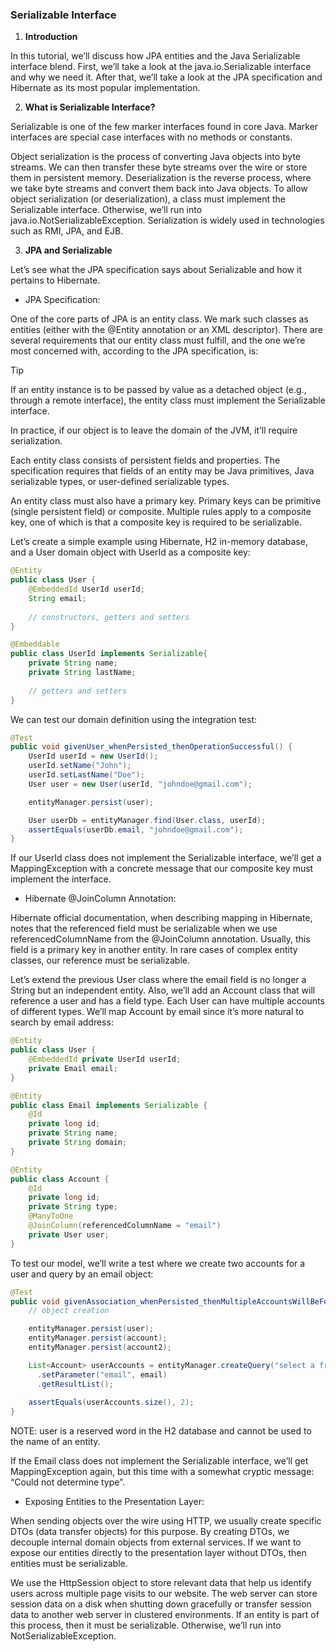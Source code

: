 ### Serializable Interface

1. **Introduction**

In this tutorial, we’ll discuss how JPA entities and the Java Serializable interface blend. First, we’ll take a look at the java.io.Serializable interface and why we need it. After that, we’ll take a look at the JPA specification and Hibernate as its most popular implementation.

2. **What is Serializable Interface?**

Serializable is one of the few marker interfaces found in core Java. Marker interfaces are special case interfaces with no methods or constants.

Object serialization is the process of converting Java objects into byte streams. We can then transfer these byte streams over the wire or store them in persistent memory. Deserialization is the reverse process, where we take byte streams and convert them back into Java objects. To allow object serialization (or deserialization), a class must implement the Serializable interface. Otherwise, we’ll run into java.io.NotSerializableException. Serialization is widely used in technologies such as RMI, JPA, and EJB.

3. **JPA and Serializable**

Let’s see what the JPA specification says about Serializable and how it pertains to Hibernate.

- JPA Specification:

One of the core parts of JPA is an entity class. We mark such classes as entities (either with the @Entity annotation or an XML descriptor). There are several requirements that our entity class must fulfill, and the one we’re most concerned with, according to the JPA specification, is:

> [!TIP]  
> If an entity instance is to be passed by value as a detached object (e.g., through a remote interface), the entity class must implement the Serializable interface.

In practice, if our object is to leave the domain of the JVM, it’ll require serialization.

Each entity class consists of persistent fields and properties. The specification requires that fields of an entity may be Java primitives, Java serializable types, or user-defined serializable types.

An entity class must also have a primary key. Primary keys can be primitive (single persistent field) or composite. Multiple rules apply to a composite key, one of which is that a composite key is required to be serializable.

Let’s create a simple example using Hibernate, H2 in-memory database, and a User domain object with UserId as a composite key:

```java
@Entity
public class User {
    @EmbeddedId UserId userId;
    String email;
    
    // constructors, getters and setters
}

@Embeddable
public class UserId implements Serializable{
    private String name;
    private String lastName;
    
    // getters and setters
}
```

We can test our domain definition using the integration test:

```java
@Test
public void givenUser_whenPersisted_thenOperationSuccessful() {
    UserId userId = new UserId();
    userId.setName("John");
    userId.setLastName("Doe");
    User user = new User(userId, "johndoe@gmail.com");

    entityManager.persist(user);

    User userDb = entityManager.find(User.class, userId);
    assertEquals(userDb.email, "johndoe@gmail.com");
}
```

If our UserId class does not implement the Serializable interface, we’ll get a MappingException with a concrete message that our composite key must implement the interface.

- Hibernate @JoinColumn Annotation:

Hibernate official documentation, when describing mapping in Hibernate, notes that the referenced field must be serializable when we use referencedColumnName from the @JoinColumn annotation. Usually, this field is a primary key in another entity. In rare cases of complex entity classes, our reference must be serializable.

Let’s extend the previous User class where the email field is no longer a String but an independent entity. Also, we’ll add an Account class that will reference a user and has a field type. Each User can have multiple accounts of different types. We’ll map Account by email since it’s more natural to search by email address:

```java
@Entity
public class User {
    @EmbeddedId private UserId userId;
    private Email email;
}

@Entity
public class Email implements Serializable {
    @Id
    private long id;
    private String name;
    private String domain;
}

@Entity
public class Account {
    @Id
    private long id;
    private String type;
    @ManyToOne
    @JoinColumn(referencedColumnName = "email")
    private User user;
}
```

To test our model, we’ll write a test where we create two accounts for a user and query by an email object:

```java
@Test
public void givenAssociation_whenPersisted_thenMultipleAccountsWillBeFoundByEmail() {
    // object creation 

    entityManager.persist(user);
    entityManager.persist(account);
    entityManager.persist(account2);

    List<Account> userAccounts = entityManager.createQuery("select a from Account a join fetch a.user where a.user.email = :email", Account.class)
      .setParameter("email", email)
      .getResultList();
    
    assertEquals(userAccounts.size(), 2);
}
```

NOTE: user is a reserved word in the H2 database and cannot be used to the name of an entity.

If the Email class does not implement the Serializable interface, we’ll get MappingException again, but this time with a somewhat cryptic message: “Could not determine type”.

- Exposing Entities to the Presentation Layer:

When sending objects over the wire using HTTP, we usually create specific DTOs (data transfer objects) for this purpose. By creating DTOs, we decouple internal domain objects from external services. If we want to expose our entities directly to the presentation layer without DTOs, then entities must be serializable.

We use the HttpSession object to store relevant data that help us identify users across multiple page visits to our website. The web server can store session data on a disk when shutting down gracefully or transfer session data to another web server in clustered environments. If an entity is part of this process, then it must be serializable. Otherwise, we’ll run into NotSerializableException.
